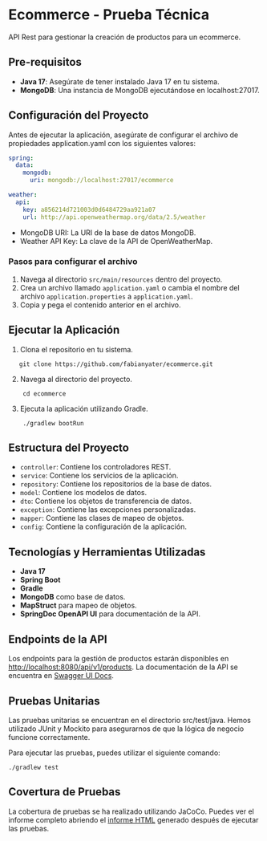 # Ecommerce - Prueba Técnica

API Rest para gestionar la creación de productos para un ecommerce.

## Pre-requisitos

- **Java 17**: Asegúrate de tener instalado Java 17 en tu sistema.
- **MongoDB**: Una instancia de MongoDB ejecutándose en localhost:27017.

## Configuración del Proyecto

Antes de ejecutar la aplicación, asegúrate de configurar el archivo de propiedades application.yaml con los siguientes valores:

```yaml
spring:
  data:
    mongodb:
      uri: mongodb://localhost:27017/ecommerce

weather:
  api:
    key: a856214d721003d0d6484729aa921a07
    url: http://api.openweathermap.org/data/2.5/weather
```

- MongoDB URI: La URI de la base de datos MongoDB.
- Weather API Key: La clave de la API de OpenWeatherMap.

### Pasos para configurar el archivo

1. Navega al directorio `src/main/resources` dentro del proyecto.
2. Crea un archivo llamado `application.yaml` o cambia el nombre del archivo `application.properties` a `application.yaml`.
3. Copia y pega el contenido anterior en el archivo.

## Ejecutar la Aplicación

1. Clona el repositorio en tu sistema.
 ```
    git clone https://github.com/fabianyater/ecommerce.git
```
2. Navega al directorio del proyecto.
```
    cd ecommerce
```
3. Ejecuta la aplicación utilizando Gradle.
```
    ./gradlew bootRun
```

## Estructura del Proyecto

- `controller`: Contiene los controladores REST.
- `service`: Contiene los servicios de la aplicación.
- `repository`: Contiene los repositorios de la base de datos.
- `model`: Contiene los modelos de datos.
- `dto`: Contiene los objetos de transferencia de datos.
- `exception`: Contiene las excepciones personalizadas.
- `mapper`: Contiene las clases de mapeo de objetos.
- `config`: Contiene la configuración de la aplicación.

## Tecnologías y Herramientas Utilizadas

- **Java 17**
- **Spring Boot**
- **Gradle**
- **MongoDB** como base de datos.
- **MapStruct** para mapeo de objetos.
- **SpringDoc OpenAPI UI** para documentación de la API.

## Endpoints de la API

Los endpoints para la gestión de productos estarán disponibles en [http://localhost:8080/api/v1/products](http://localhost:8080/api/v1/products). 
La documentación de la API se encuentra en [Swagger UI Docs](http://localhost:8080/swagger-ui/index.html).

## Pruebas Unitarias

Las pruebas unitarias se encuentran en el directorio src/test/java. Hemos utilizado JUnit y Mockito para asegurarnos de
que la lógica de negocio funcione correctamente.

Para ejecutar las pruebas, puedes utilizar el siguiente comando:

```
./gradlew test
```

## Covertura de Pruebas

La cobertura de pruebas se ha realizado utilizando JaCoCo. 
Puedes ver el informe completo abriendo el [informe HTML]() generado después de ejecutar las pruebas.
